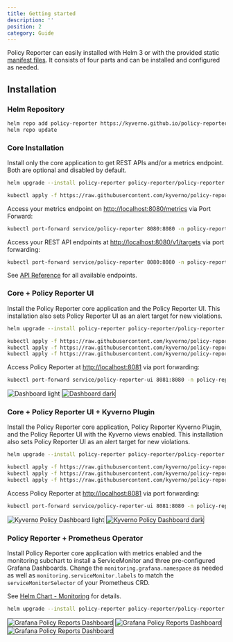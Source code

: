 ```yaml
---
title: Getting started
description: ''
position: 2
category: Guide
---
```


Policy Reporter can easily installed with Helm 3 or with the provided static [manifest files](https://github.com/kyverno/policy-reporter/tree/main/manifest). It consists of four parts and can be installed and configured as needed.

## Installation

### Helm Repository

  ```bash
  helm repo add policy-reporter https://kyverno.github.io/policy-reporter
  helm repo update
  ```

### Core Installation

Install only the core application to get REST APIs and/or a metrics endpoint. Both are optional and disabled by default.

<code-group>
  <code-block label="Helm 3" active>

  ```bash
  helm upgrade --install policy-reporter policy-reporter/policy-reporter --create-namespace -n policy-reporter --set metrics.enabled=true --set api.enabled=true
  ```

  </code-block>
  <code-block label="Static Manifests">

  ```bash
  kubectl apply -f https://raw.githubusercontent.com/kyverno/policy-reporter/main/manifest/core/install.yaml
  ```
  </code-block>
</code-group>

Access your metrics endpoint on <a href="http://localhost:8080/metrics" target="_blank">http://localhost:8080/metrics</a> via Port Forward:

```bash
kubectl port-forward service/policy-reporter 8080:8080 -n policy-reporter
```

Access your REST API endpoints at <a href="http://localhost:8080/v1/targets" target="_blank">http://localhost:8080/v1/targets</a> via port forwarding:

```bash
kubectl port-forward service/policy-reporter 8080:8080 -n policy-reporter
```

See [API Reference](/core/07-api-reference) for all available endpoints.

### Core + Policy Reporter UI

Install the Policy Reporter core application and the Policy Reporter UI.
This installation also sets Policy Reporter UI as an alert target for new violations.

<code-group>
  <code-block label="Helm 3" active>

  ```bash
  helm upgrade --install policy-reporter policy-reporter/policy-reporter --create-namespace -n policy-reporter --set ui.enabled=true
  ```

  </code-block>
  <code-block label="Static Manifests">

  ```bash
  kubectl apply -f https://raw.githubusercontent.com/kyverno/policy-reporter/main/manifest/default-policy-reporter-ui/namespace.yaml
  kubectl apply -f https://raw.githubusercontent.com/kyverno/policy-reporter/main/manifest/default-policy-reporter-ui/config-secret.yaml
  kubectl apply -f https://raw.githubusercontent.com/kyverno/policy-reporter/main/manifest/default-policy-reporter-ui/install.yaml
  ```
  </code-block>
</code-group>

Access Policy Reporter at <a href="http://localhost:8081" target="_blank">http://localhost:8081</a> via port forwarding:

```bash
kubectl port-forward service/policy-reporter-ui 8081:8080 -n policy-reporter
```

<img src="/images/screenshots/basic-ui-light.png" style="border: 1px solid #ccc" class="light-img" alt="Dashboard light" />
<img src="/images/screenshots/basic-ui-dark.png" style="border: 1px solid #555" class="dark-img" alt="Dashboard dark" />

### Core + Policy Reporter UI + Kyverno Plugin

Install the Policy Reporter core application, Policy Reporter Kyverno Plugin, and the Policy Reporter UI with the Kyverno views enabled.
This installation also sets Policy Reporter UI as an alert target for new violations.

<code-group>
  <code-block label="Helm 3" active>

  ```bash
  helm upgrade --install policy-reporter policy-reporter/policy-reporter --create-namespace -n policy-reporter --set kyvernoPlugin.enabled=true --set ui.enabled=true --set ui.plugins.kyverno=true
  ```

  </code-block>
  <code-block label="Static Manifests">

  ```bash
  kubectl apply -f https://raw.githubusercontent.com/kyverno/policy-reporter/main/manifest/kyverno-policy-reporter-ui/namespace.yaml
  kubectl apply -f https://raw.githubusercontent.com/kyverno/policy-reporter/main/manifest/kyverno-policy-reporter-ui/config-secret.yaml
  kubectl apply -f https://raw.githubusercontent.com/kyverno/policy-reporter/main/manifest/kyverno-policy-reporter-ui/install.yaml
  ```
  </code-block>
</code-group>

Access Policy Reporter at <a href="http://localhost:8081" target="_blank">http://localhost:8081</a> via port forwarding:

```bash
kubectl port-forward service/policy-reporter-ui 8081:8080 -n policy-reporter
```

<img src="/images/screenshots/kyverno-dashboard-light.png" style="border: 1px solid #ccc" class="light-img" alt="Kyverno Policy Dashboard light" />
<img src="/images/screenshots/kyverno-dashboard-dark.png" style="border: 1px solid #555" class="dark-img" alt="Kyverno Policy Dashboard dark" />

### Policy Reporter + Prometheus Operator

Install Policy Reporter core application with metrics enabled and the monitoring subchart to install a ServiceMonitor and three pre-configured Grafana Dashboards. Change the `monitoring.grafana.namespace` as needed as well as `monitoring.serviceMonitor.labels` to match the `serviceMonitorSelector` of your Prometheus CRD.

See <a href="/guide/04-helm-chart-core#configure-the-servicemonitor" target="_blank">Helm Chart - Monitoring</a> for details.

```bash
helm upgrade --install policy-reporter policy-reporter/policy-reporter --set monitoring.enabled=true --set monitoring.grafana.namespace=monitoring --set monitoring.serviceMonitor.labels.release=monitoring -n policy-reporter --create-namespace
```

<img src="/images/screenshots/grafana-policy-reports-dashboard.png" style="border: 1px solid #555" alt="Grafana Policy Reports Dashboard" />
<img src="/images/screenshots/grafana-policy-reports-details.png" style="border: 1px solid #555" alt="Grafana Policy Reports Dashboard" />
<img src="/images/screenshots/grafana-cluster-policy-reports-details.png" style="border: 1px solid #555" alt="Grafana Policy Reports Dashboard" />
